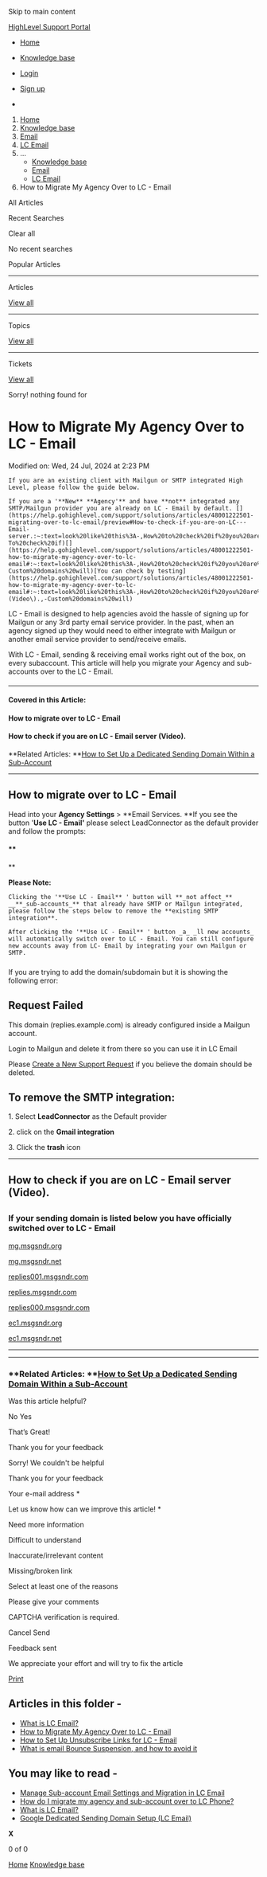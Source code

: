 Skip to main content

[ HighLevel Support Portal ](https://help.gohighlevel.com)

  * [ Home ](/support/home)
  * [ Knowledge base ](/support/solutions)

  * [Login](/support/login)
  * [Sign up](/support/signup)
  * 

  1. [Home](/support/home)
  2. [Knowledge base](/support/solutions)
  3. [Email](/support/solutions/48000449563)
  4. [LC Email](/support/solutions/folders/48000686640)
  5. ... 
     * [Knowledge base](/support/solutions)
     * [Email](/support/solutions/48000449563)
     * [LC Email](/support/solutions/folders/48000686640)
  6. How to Migrate My Agency Over to LC - Email

All  Articles 

Recent Searches

Clear all

No recent searches

Popular Articles

* * *

Articles

[View all](/support/search/solutions)

* * *

Topics

[View all](/support/search/topics)

* * *

Tickets

[View all](/support/search/tickets)

Sorry! nothing found for   

# How to Migrate My Agency Over to LC - Email

Modified on: Wed, 24 Jul, 2024 at 2:23 PM

    If you are an existing client with Mailgun or SMTP integrated High Level, please follow the guide below.   
      
    If you are a '**New** **Agency'** and have **not** integrated any SMTP/Mailgun provider you are already on LC - Email by default. [](https://help.gohighlevel.com/support/solutions/articles/48001222501-migrating-over-to-lc-email/preview#How-to-check-if-you-are-on-LC---Email-server.:~:text=look%20like%20this%3A-,How%20to%20check%20if%20you%20are%20on%20LC%20%2D%20Email%20server.,-To%20check%20if)[](https://help.gohighlevel.com/support/solutions/articles/48001222501-how-to-migrate-my-agency-over-to-lc-email#:~:text=look%20like%20this%3A-,How%20to%20check%20if%20you%20are%20on%20LC%20%2D%20Email%20server.,-Custom%20domains%20will)[You can check by testing](https://help.gohighlevel.com/support/solutions/articles/48001222501-how-to-migrate-my-agency-over-to-lc-email#:~:text=look%20like%20this%3A-,How%20to%20check%20if%20you%20are%20on%20LC%20%2D%20Email%20server%20\(Video\).,-Custom%20domains%20will)

LC - Email is designed to help agencies avoid the hassle of signing up for Mailgun or any 3rd party email service provider. In the past, when an agency signed up they would need to either integrate with Mailgun or another email service provider to send/receive emails.  
  
With LC - Email, sending & receiving email works right out of the box, on every subaccount. This article will help you migrate your Agency and sub-accounts over to the LC - Email.

####   

* * *

#### **Covered in this Article:**

#### **How to migrate over to LC - Email**

#### **How to check if you are on LC - Email server (Video).**

**Related Articles:  **[How to Set Up a Dedicated Sending Domain Within a Sub-Account](https://help.gohighlevel.com/en/support/solutions/articles/48001226115)  

* * *

## **How to migrate over to LC - Email**

Head into your **Agency Settings** > **Email Services.  **If you see the button '**Use LC - Email'** please select LeadConnector as the default provider and follow the prompts:  

#### **

**  

**Please Note:**

    Clicking the '**Use LC - Email** ' button will **_not affect_** __**_sub-accounts_** that already have SMTP or Mailgun integrated, please follow the steps below to remove the **existing SMTP integration**.   
      
    After clicking the '**Use LC - Email** ' button _a_ _ll new accounts_ will automatically switch over to LC - Email. You can still configure new accounts away from LC- Email by integrating your own Mailgun or SMTP.

###   

If you are trying to add the domain/subdomain but it is showing the following error:

## **Request Failed**

This domain (replies.example.com) is already configured inside a Mailgun account.

Login to Mailgun and delete it from there so you can use it in LC Email

Please [Create a New Support Request](https://help.gohighlevel.com/en/support/solutions/articles/48001204857) if you believe the domain should be deleted.

## To remove the SMTP integration:

1\. Select **LeadConnector** as the Default provider

2\. click on the **Gmail integration**

3\. Click the **trash** icon

* * *

## **How to check if you are on LC - Email server (Video).**

## **[](https://help.gohighlevel.com/en/support/solutions/articles/48001208887)**

###   

### **If your sending domain is listed below you have officially switched over to LC - Email**

[mg.msgsndr.org](//mg.msgsndr.org)

[mg.msgsndr.net](//mg.msgsndr.net)

[replies001.msgsndr.com](//replies001.msgsndr.com)

[replies.msgsndr.com](//replies.msgsndr.com)

[replies000.msgsndr.com](//replies000.msgsndr.com)

[ec1.msgsndr.org](//ec1.msgsndr.org)

[ec1.msgsndr.net](//ec1.msgsndr.net)

****

* * *

###   

### **Related Articles:  **[How to Set Up a Dedicated Sending Domain Within a Sub-Account](https://help.gohighlevel.com/en/support/solutions/articles/48001226115)

Was this article helpful?

No  Yes 

That’s Great!

Thank you for your feedback

Sorry! We couldn't be helpful

Thank you for your feedback

Your e-mail address *

Let us know how can we improve this article! *

Need more information 

Difficult to understand 

Inaccurate/irrelevant content 

Missing/broken link 

Select at least one of the reasons 

Please give your comments 

CAPTCHA verification is required. 

Cancel  Send 

Feedback sent

We appreciate your effort and will try to fix the article

[Print](javascript:print\(\))

## Articles in this folder -

  * [What is LC Email?](/support/solutions/articles/48001220605-what-is-lc-email-)
  * [How to Migrate My Agency Over to LC - Email](/support/solutions/articles/48001222501-how-to-migrate-my-agency-over-to-lc-email)
  * [How to Set Up Unsubscribe Links for LC - Email](/support/solutions/articles/48001225534-how-to-set-up-unsubscribe-links-for-lc-email)
  * [What is email Bounce Suspension, and how to avoid it](/support/solutions/articles/48001214786-what-is-email-bounce-suspension-and-how-to-avoid-it)

## You may like to read -

  * [Manage Sub-account Email Settings and Migration in LC Email](/support/solutions/articles/155000002222-manage-sub-account-email-settings-and-migration-in-lc-email)
  * [How do I migrate my agency and sub-account over to LC Phone?](/support/solutions/articles/48001204027-how-do-i-migrate-my-agency-and-sub-account-over-to-lc-phone-)
  * [What is LC Email?](/support/solutions/articles/48001220605-what-is-lc-email-)
  * [Google Dedicated Sending Domain Setup (LC Email)](/support/solutions/articles/48001240481-google-dedicated-sending-domain-setup-lc-email-)

**X**

0 of 0 []()

[Home](/support/home) [Knowledge base](/support/solutions)
